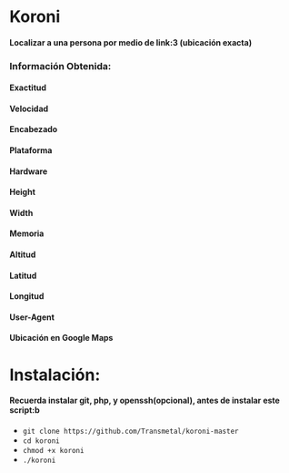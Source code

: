 # Koroni

#### Localizar a una persona por medio de link:3 (ubicación exacta)

### Información Obtenida:

#### Exactitud
#### Velocidad
#### Encabezado
#### Plataforma
#### Hardware
#### Height
#### Width
#### Memoria
#### Altitud
#### Latitud
#### Longitud
#### User-Agent
#### Ubicación en Google Maps

# Instalación:
#### Recuerda instalar git, php, y openssh(opcional), antes de instalar este script:b

* `git clone https://github.com/Transmetal/koroni-master`
* `cd koroni`
* `chmod +x koroni`
* `./koroni`
